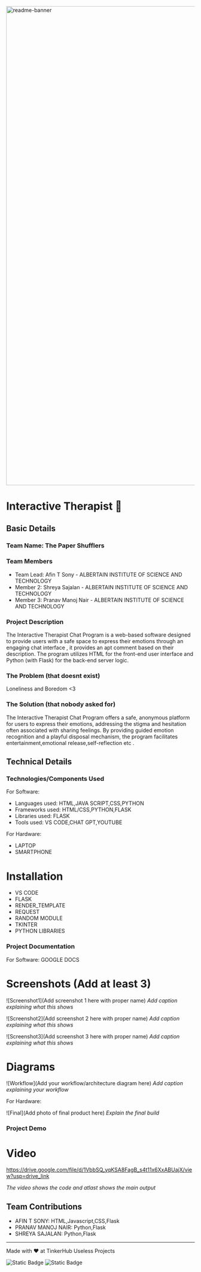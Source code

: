 <img width="1280" alt="readme-banner" src="https://github.com/user-attachments/assets/35332e92-44cb-425b-9dff-27bcf1023c6c">

# Interactive Therapist 🎯


## Basic Details
### Team Name: The Paper Shufflers


### Team Members
- Team Lead: Afin T Sony - ALBERTAIN INSTITUTE OF SCIENCE AND TECHNOLOGY
- Member 2: Shreya Sajalan - ALBERTAIN INSTITUTE OF SCIENCE AND TECHNOLOGY
- Member 3: Pranav Manoj Nair - ALBERTAIN INSTITUTE OF SCIENCE AND TECHNOLOGY

### Project Description
The Interactive Therapist Chat Program is a web-based software designed to provide users with a safe space to express their emotions through an engaging chat interface , it provides an apt comment based on their description. The program utilizes HTML for the front-end user interface and Python (with Flask) for the back-end server logic.

### The Problem (that doesnt exist)
Loneliness and Boredom <3

### The Solution (that nobody asked for)
The Interactive Therapist Chat Program offers a safe, anonymous platform for users to express their emotions, addressing the stigma and hesitation often associated with sharing feelings. By providing guided emotion recognition and a playful disposal mechanism, the program facilitates entertainment,emotional release,self-reflection etc .

## Technical Details
### Technologies/Components Used

For Software:
- Languages used: HTML,JAVA SCRIPT,CSS,PYTHON
- Frameworks used: HTML/CSS,PYTHON,FLASK
- Libraries used: FLASK
- Tools used: VS CODE,CHAT GPT,YOUTUBE

For Hardware:
- LAPTOP
- SMARTPHONE

# Installation
- VS CODE
- FLASK
- RENDER_TEMPLATE
- REQUEST
- RANDOM MODULE
- TKINTER
- PYTHON LIBRARIES


### Project Documentation
For Software: GOOGLE DOCS

# Screenshots (Add at least 3)
![Screenshot1](Add screenshot 1 here with proper name)
*Add caption explaining what this shows*

![Screenshot2](Add screenshot 2 here with proper name)
*Add caption explaining what this shows*

![Screenshot3](Add screenshot 3 here with proper name)
*Add caption explaining what this shows*

# Diagrams
![Workflow](Add your workflow/architecture diagram here)
*Add caption explaining your workflow*

For Hardware:




![Final](Add photo of final product here)
*Explain the final build*

### Project Demo
# Video
https://drive.google.com/file/d/1VbbSQ_yqKSA8FagB_s4t11x6XxABUajX/view?usp=drive_link

*The video shows the code and atlast shows the main output*



## Team Contributions
- AFIN T SONY: HTML,Javascript,CSS,Flask
- PRANAV MANOJ NAIR: Python,Flask
- SHREYA SAJALAN: Python,Flask

---
Made with ❤️ at TinkerHub Useless Projects 

![Static Badge](https://img.shields.io/badge/TinkerHub-24?color=%23000000&link=https%3A%2F%2Fwww.tinkerhub.org%2F)
![Static Badge](https://img.shields.io/badge/UselessProject--24-24?link=https%3A%2F%2Fwww.tinkerhub.org%2Fevents%2FQ2Q1TQKX6Q%2FUseless%2520Projects)



